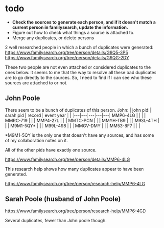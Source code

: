 # todo

-  **Check the sources to generate each person, and if it doesn't match a current person in familysearch, update the information.**
  - Figure out how to check what things a source is attached to.
- Merge any duplicates, or delete persons




2 well researched people in which a bunch of duplicates were generated:
https://www.familysearch.org/tree/person/details/G9Q5-3P5
https://www.familysearch.org/tree/person/details/G9QG-2DY

These two people are not even attached or considered duplicates to the ones below. It seems to me that the way to resolve all these bad duplicates are to go directly to the sources. So, I need to find if I can see who these sources are attached to or not. 

## John Poole 

There seem to be a bunch of duplicates of this person. 
John: 
|  john pid | sarah pid  | record  | event year  |   |
|---|---|---|---|---|
MMP6-4LG |  |  |  | 
MMRC-719 |  |  | 
MMP4-27L |  |  | 
MMTC-PCN |  |  | 
MMYH-TB9 |  |  | 
M9SL-4TH |  |  | 
M9M1-5QY* |  |  | 
M99L-498 |  |  | 
MMGV-DMY |  |  | 
MM53-8F7 |  |  | 

*M9M1-5QY is the only one that doesn't have any sources, and has some of my collaboration notes on it. 

All of the other pids have exactly one source. 

https://www.familysearch.org/tree/person/details/MMP6-4LG

This research help shows how many duplicates appear to have been generated. 

https://www.familysearch.org/tree/person/research-help/MMP6-4LG



## Sarah Poole (husband of John Poole)

https://www.familysearch.org/tree/person/research-help/MMP6-4GD


Several duplicates, fewer than John poole though. 